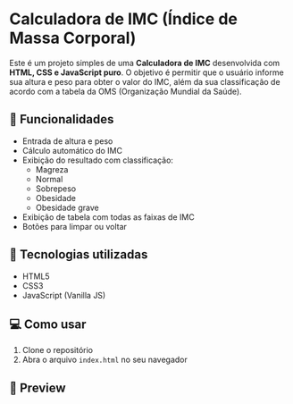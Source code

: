 # Calculadora de IMC (Índice de Massa Corporal)

Este é um projeto simples de uma **Calculadora de IMC** desenvolvida com **HTML, CSS e JavaScript puro**. O objetivo é permitir que o usuário informe sua altura e peso para obter o valor do IMC, além da sua classificação de acordo com a tabela da OMS (Organização Mundial da Saúde).

## 🔢 Funcionalidades

- Entrada de altura e peso
- Cálculo automático do IMC
- Exibição do resultado com classificação:
  - Magreza
  - Normal
  - Sobrepeso
  - Obesidade
  - Obesidade grave
- Exibição de tabela com todas as faixas de IMC
- Botões para limpar ou voltar

## 🧠 Tecnologias utilizadas

- HTML5
- CSS3
- JavaScript (Vanilla JS)

## 💻 Como usar

1. Clone o repositório
2. Abra o arquivo `index.html` no seu navegador

## 📸 Preview
